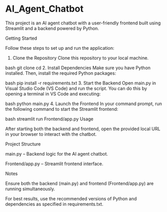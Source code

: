 # AI_Agent_Chatbot
This project is an AI agent chatbot with a user-friendly frontend built using Streamlit and a backend powered by Python.

Getting Started

Follow these steps to set up and run the application:

1. Clone the Repository
Clone this repository to your local machine.

bash
git clone <repository-url>
cd <repository-directory>
2. Install Dependencies
Make sure you have Python installed. Then, install the required Python packages:

bash
pip install -r requirements.txt
3. Start the Backend
Open main.py in Visual Studio Code (VS Code) and run the script.
You can do this by opening a terminal in VS Code and executing:

bash
python main.py
4. Launch the Frontend
In your command prompt, run the following command to start the Streamlit frontend:

bash
streamlit run Frontend/app.py
Usage

After starting both the backend and frontend, open the provided local URL in your browser to interact with the chatbot.

Project Structure

main.py – Backend logic for the AI agent chatbot.

Frontend/app.py – Streamlit frontend interface.

Notes

Ensure both the backend (main.py) and frontend (Frontend/app.py) are running simultaneously.

For best results, use the recommended versions of Python and dependencies as specified in requirements.txt.